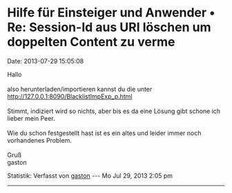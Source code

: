 Hilfe für Einsteiger und Anwender • Re: Session-Id aus URI löschen um doppelten Content zu verme
================================================================================================

Date: 2013-07-29 15:05:08

Hallo\
\
also herunterladen/importieren kannst du die unter
<http://127.0.0.1:8090/BlacklistImpExp_p.html>\
\
Stimmt, indiziert wird so nichts, aber bis es da eine Lösung gibt schone
ich lieber mein Peer.\
\
Wie du schon festgestellt hast ist es ein altes und leider immer noch
vorhandenes Problem.\
\
Gruß\
gaston

Statistik: Verfasst von
[gaston](http://forum.yacy-websuche.de/memberlist.php?mode=viewprofile&u=918)
--- Mo Jul 29, 2013 2:05 pm

------------------------------------------------------------------------
